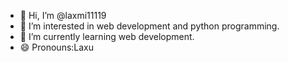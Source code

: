 - 👋 Hi, I’m @laxmi11119
- 👀 I’m interested in web development and python programming. 
- 🌱 I’m currently learning web development.
- 😄 Pronouns:Laxu
  


